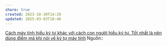 ```yaml
---
share: true
created: 2023-10-30T14:29
updated: 2025-03-03T18:48
---
```

[Cách máy tính hiểu ký tự khác với cách con người hiểu ký tự. Tốt nhất là nên dùng điểm mã khi nói về ký tự máy tính](../../../../%F0%9F%94%A0K%C3%BD%20t%E1%BB%B1,%20v%C4%83n%20b%E1%BA%A3n.%20Qu%E1%BA%A3n%20l%C3%BD,%20vi%E1%BA%BFt%20v%C3%A0%20xu%E1%BA%A5t%20b%E1%BA%A3n%20n%E1%BB%99i%20dung/K%C3%BD%20t%E1%BB%B1,%20v%C4%83n%20b%E1%BA%A3n,%20ng%C3%B4n%20ng%E1%BB%AF%20%C4%91%C3%A1nh%20d%E1%BA%A5u/Ti%E1%BA%BFng%20Vi%E1%BB%87t,%20Unicode,%20emoji/L%C3%BD%20thuy%E1%BA%BFt%20Unicode/%C4%90i%E1%BB%83m%20m%C3%A3/C%C3%A1ch%20m%C3%A1y%20t%C3%ADnh%20hi%E1%BB%83u%20k%C3%BD%20t%E1%BB%B1%20kh%C3%A1c%20v%E1%BB%9Bi%20c%C3%A1ch%20con%20ng%C6%B0%E1%BB%9Di%20hi%E1%BB%83u%20k%C3%BD%20t%E1%BB%B1.%20T%E1%BB%91t%20nh%E1%BA%A5t%20l%C3%A0%20n%C3%AAn%20d%C3%B9ng%20%C4%91i%E1%BB%83m%20m%C3%A3%20khi%20n%C3%B3i%20v%E1%BB%81%20k%C3%BD%20t%E1%BB%B1%20m%C3%A1y%20t%C3%ADnh.md)
Nguồn:: 